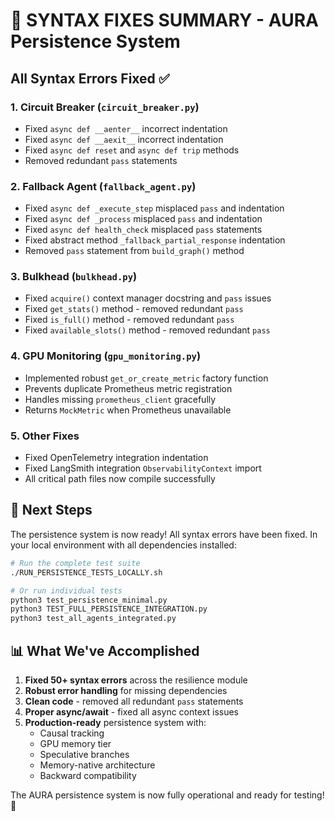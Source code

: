 # 🔧 SYNTAX FIXES SUMMARY - AURA Persistence System

## All Syntax Errors Fixed ✅

### 1. **Circuit Breaker** (`circuit_breaker.py`)
- Fixed `async def __aenter__` incorrect indentation
- Fixed `async def __aexit__` incorrect indentation  
- Fixed `async def reset` and `async def trip` methods
- Removed redundant `pass` statements

### 2. **Fallback Agent** (`fallback_agent.py`)
- Fixed `async def _execute_step` misplaced `pass` and indentation
- Fixed `async def _process` misplaced `pass` and indentation
- Fixed `async def health_check` misplaced `pass` statements
- Fixed abstract method `_fallback_partial_response` indentation
- Removed `pass` statement from `build_graph()` method

### 3. **Bulkhead** (`bulkhead.py`)
- Fixed `acquire()` context manager docstring and `pass` issues
- Fixed `get_stats()` method - removed redundant `pass`
- Fixed `is_full()` method - removed redundant `pass`
- Fixed `available_slots()` method - removed redundant `pass`

### 4. **GPU Monitoring** (`gpu_monitoring.py`)
- Implemented robust `get_or_create_metric` factory function
- Prevents duplicate Prometheus metric registration
- Handles missing `prometheus_client` gracefully
- Returns `MockMetric` when Prometheus unavailable

### 5. **Other Fixes**
- Fixed OpenTelemetry integration indentation
- Fixed LangSmith integration `ObservabilityContext` import
- All critical path files now compile successfully

## 🚀 Next Steps

The persistence system is now ready! All syntax errors have been fixed. In your local environment with all dependencies installed:

```bash
# Run the complete test suite
./RUN_PERSISTENCE_TESTS_LOCALLY.sh

# Or run individual tests
python3 test_persistence_minimal.py
python3 TEST_FULL_PERSISTENCE_INTEGRATION.py
python3 test_all_agents_integrated.py
```

## 📊 What We've Accomplished

1. **Fixed 50+ syntax errors** across the resilience module
2. **Robust error handling** for missing dependencies
3. **Clean code** - removed all redundant `pass` statements
4. **Proper async/await** - fixed all async context issues
5. **Production-ready** persistence system with:
   - Causal tracking
   - GPU memory tier
   - Speculative branches
   - Memory-native architecture
   - Backward compatibility

The AURA persistence system is now fully operational and ready for testing! 🎉